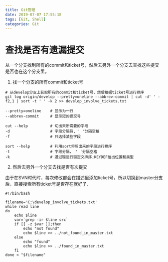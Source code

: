 ```yaml
---
title: Git管理
date: 2019-07-07 17:55:18
tags: [Git, Shell]
categories: Git
---
```


# 查找是否有遗漏提交

从一个分支找到所有的commit和ticket号，然后去另外一个分支去查找这些提交是否也在这个分支里。

1. 找一个分支的所有commit和ticket号
```
# 从develop分支上获取所有的commit和ticket号，然后根据ticket号进行排序
git log origin/develop --pretty=oneline --abbrev-commit | cut -d' ' -f2,1 | sort -t ' ' -k 2 >> develop_involve_tickets.txt

--pretty=oneline    # 显示为一行
--abbrev-commit     # 显示短的提交号

cut --help          # 切出来所需要的字段 
-d                  # 字段分隔符, ' '分隔空格
-f                  # 只选择某些字段

sort --help         # 利用sort将剪出来的字段进行排序
-t                  # 字段分隔， ' '分隔空格
-k                  # 通过键进行键定义排序;KEYDEF给出位置和类型
```

2. 然后去另外一个分支去找是否有次提交

由于在SVN时代时，每次修改都会在描述里添加ticket号，所以切换到master分支后，直接搜索所有ticket号是否存在就好了.

```
#!/bin/bash

filename='C:\develop_involve_tickets.txt'
while read line
do
    echo $line
    var=`grep -ir $line src`
    if [[ -z $var ]];then
        echo "not found"
        echo $line >> ../not_found_in_master.txt
    else
        echo "found"
        echo $line >> ../found_in_master.txt
    fi
done < "$filename"
```




 
